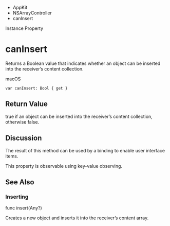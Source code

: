 

- AppKit
- NSArrayController
-  canInsert 

Instance Property

# canInsert

Returns a Boolean value that indicates whether an object can be inserted into the receiver’s content collection.

macOS

``` source
var canInsert: Bool { get }
```

## Return Value

true if an object can be inserted into the receiver’s content collection, otherwise false.

## Discussion

The result of this method can be used by a binding to enable user interface items.

This property is observable using key-value observing.

## See Also

### Inserting

func insert(Any?)

Creates a new object and inserts it into the receiver’s content array.

